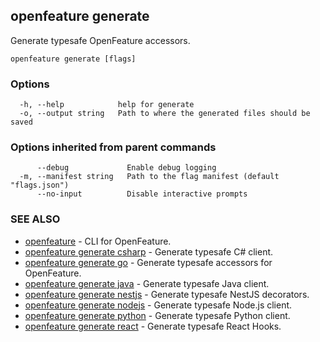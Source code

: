 <!-- markdownlint-disable-file -->
<!-- WARNING: THIS DOC IS AUTO-GENERATED. DO NOT EDIT! -->
## openfeature generate

Generate typesafe OpenFeature accessors.

```
openfeature generate [flags]
```

### Options

```
  -h, --help            help for generate
  -o, --output string   Path to where the generated files should be saved
```

### Options inherited from parent commands

```
      --debug             Enable debug logging
  -m, --manifest string   Path to the flag manifest (default "flags.json")
      --no-input          Disable interactive prompts
```

### SEE ALSO

* [openfeature](openfeature.md)	 - CLI for OpenFeature.
* [openfeature generate csharp](openfeature_generate_csharp.md)	 - Generate typesafe C# client.
* [openfeature generate go](openfeature_generate_go.md)	 - Generate typesafe accessors for OpenFeature.
* [openfeature generate java](openfeature_generate_java.md)	 - Generate typesafe Java client.
* [openfeature generate nestjs](openfeature_generate_nestjs.md)	 - Generate typesafe NestJS decorators.
* [openfeature generate nodejs](openfeature_generate_nodejs.md)	 - Generate typesafe Node.js client.
* [openfeature generate python](openfeature_generate_python.md)	 - Generate typesafe Python client.
* [openfeature generate react](openfeature_generate_react.md)	 - Generate typesafe React Hooks.

